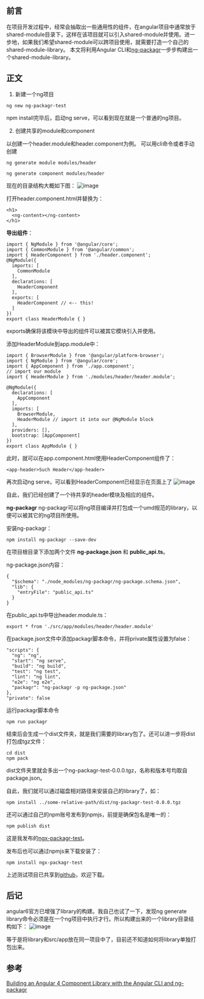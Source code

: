 ## 前言 ##
在项目开发过程中，经常会抽取出一些通用性的组件，在angular项目中通常放于shared-module目录下，这样在该项目就可以引入shared-module并使用。进一步地，如果我们希望shared-module可以跨项目使用，就需要打造一个自己的shared-module-library。
本文将利用Angular CLI和[ng-packagr](https://www.npmjs.com/package/ng-packagr)一步步构建出一个shared-module-library。

## 正文 ##
1. 新建一个ng项目
```
ng new ng-packagr-test
```

npm install完毕后，启动ng serve，可以看到现在就是一个普通的ng项目。

2. 创建共享的module和component

以创建一个header.module和header.component为例。
可以用cli命令或者手动创建
```
ng generate module modules/header

ng generate component modules/header
```

现在的目录结构大概如下图：
![image](https://github.com/1.jpg)

打开header.component.html并替换为：
```
<h1>
  <ng-content></ng-content>
</h1>
```

__导出组件__：
```
import { NgModule } from '@angular/core';
import { CommonModule } from '@angular/common';
import { HeaderComponent } from './header.component';
@NgModule({
  imports: [
    CommonModule
  ],
  declarations: [
    HeaderComponent
  ],
  exports: [
    HeaderComponent // <-- this!
  ]
})
export class HeaderModule { }
```

exports确保将该模块中导出的组件可以被其它模块引入并使用。

添加HeaderModule到app.module中：
```
import { BrowserModule } from '@angular/platform-browser';
import { NgModule } from '@angular/core';
import { AppComponent } from './app.component';
// import our module 
import { HeaderModule } from './modules/header/header.module';

@NgModule({
  declarations: [
    AppComponent
  ],
  imports: [
    BrowserModule,
    HeaderModule // import it into our @NgModule block
  ],
  providers: [],
  bootstrap: [AppComponent]
})
export class AppModule { }
```

此时，就可以在app.component.html使用HeaderComponent组件了：
```
<app-header>Such Header</app-header>
```

再次启动ng serve，可以看到HeaderComponent已经显示在页面上了
![image](https://github.com/1.jpg)

自此，我们已经创建了一个待共享的header模块及相应的组件。

__ng-packagr__
ng-packagr可以将ng项目编译并打包成一个umd规范的library，以便可以被其它的ng项目所使用。

安装ng-packagr：
```
npm install ng-packagr --save-dev 
```
在项目根目录下添加两个文件 __ng-package.json__ 和 __public_api.ts__。

ng-package.json内容：
```
{
  "$schema": "./node_modules/ng-packagr/ng-package.schema.json",
  "lib": {
    "entryFile": "public_api.ts"
  }
}
```

在public_api.ts中导出header.module.ts：
```
export * from './src/app/modules/header/header.module'
```

在package.json文件中添加packagr脚本命令，并将private属性设置为false：
```
"scripts": {
  "ng": "ng",
  "start": "ng serve",
  "build": "ng build",
  "test": "ng test",
  "lint": "ng lint",
  "e2e": "ng e2e",
  "packagr": "ng-packagr -p ng-package.json"
},
"private": false
```

运行packagr脚本命令
```
npm run packagr
```

结束后会生成一个dist文件夹，就是我们需要的library包了。还可以进一步将dist打包成tgz文件：
```
cd dist
npm pack
```
dist文件夹里就会多出一个ng-packagr-test-0.0.0.tgz，名称和版本号均取自package.json。

自此，我们就可以通过磁盘相对路径来安装自己的library了，如：
```
npm install ../some-relative-path/dist/ng-packagr-test-0.0.0.tgz
```

还可以通过自己的npm账号发布到npmjs，前提是确保包名是唯一的：
```
npm publish dist
```

这是我发布的[ngx-packagr-test](https://www.npmjs.com/package/ngx-packagr-test)。

发布后也可以通过npmjs来下载安装了：
```
npm install ngx-packagr-test
```

上述测试项目已共享到[github](https://github.com/dyh333/ng-packagr-test)，欢迎下载。

## 后记 ##
angular6官方已增强了library的构建。我自己也试了一下，发现ng generate library命令必须是在一个ng项目中执行才行。所以构建出来的一个library目录结构如下：
![image](https://github.com/3.jpg)

等于是将library和src/app放在同一项目中了，目前还不知道如何将library单独打包出来。

## 参考 ##
[Building an Angular 4 Component Library with the Angular CLI and ng-packagr](https://medium.com/@nikolasleblanc/building-an-angular-4-component-library-with-the-angular-cli-and-ng-packagr-53b2ade0701e)